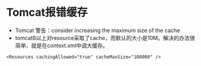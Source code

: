 # Tomcat报错缓存
- Tomcat 警告：consider increasing the maximum size of the cache
- tomcat8以上对resource采取了cache，而默认的大小是10M。解决的办法很简单，就是在context.xml中调大缓存。
```
<Resources cachingAllowed="true" cacheMaxSize="100000" />
```
